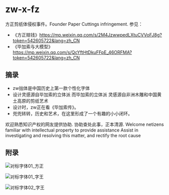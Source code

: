 # zw-x-fz
方正剪纸体侵权事件。Founder Paper Cuttings infringement.
参见：
* 《方正赔钱》https://mp.weixin.qq.com/s/2M4JzwwpedLXtuCVVoFJ8g?token=542605722&lang=zh_CN
* 《毕加索与大模型》https://mp.weixin.qq.com/s/QcYftHtDkuFFpE_46ORFMA?token=542605722&lang=zh_CN

## 摘录
* zw拙体是中国历史上第一款个性化字体
* 设计灵感源自毕加索的立体派 而毕加索的立体派 灵感源自非洲木雕和中国黄土高原的剪纸艺术
* 设计时，zw正在看《毕加索传》。
* 兜兜转转，历史和艺术，在这里形成了一个有趣的小小闭环。

欢迎熟悉知识产权的网友提供协助.
协助查处此事，正本清源.
Welcome netizens familiar with intellectual property to provide assistance
Assist in investigating and resolving this matter, and rectify the root cause


## 附录

![对标字体01_方正](https://github.com/user-attachments/assets/e2a88df2-efce-4eb5-b783-f8fe348a07df)

![对标字体01_字王](https://github.com/user-attachments/assets/991db1da-506a-451c-a7f3-a86c196c8a47)

![对标字体02_字王](https://github.com/user-attachments/assets/b219f5fe-f44b-4fb0-a2f4-fdc72dc338e3)


